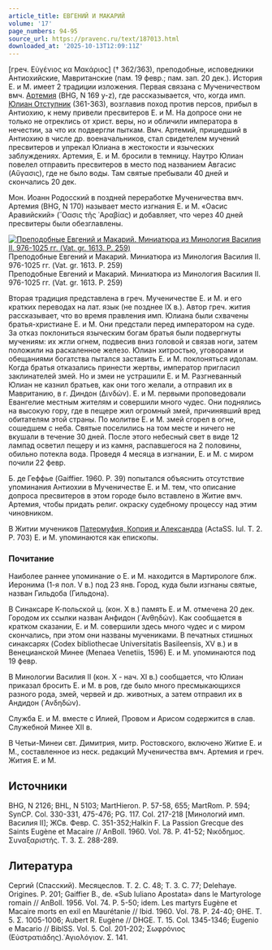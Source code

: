 ```yaml
---
article_title: ЕВГЕНИЙ И МАКАРИЙ
volume: '17'
page_numbers: 94-95
source_url: https://pravenc.ru/text/187013.html
downloaded_at: '2025-10-13T12:09:11Z'
---
```


[греч. Εὐγένιος κα Μακάριος] († 362/363), преподобные, исповедники Антиохийские, Мавританские (пам. 19 февр.; пам. зап. 20 дек.). История Е. и М. имеет 2 традиции изложения. Первая связана с Мученичеством вмч. [Артемия](https://pravenc.ru/text/Артемия.html) (BHG, N 169 y-z), где рассказывается, что, когда имп. [Юлиан Отступник](<https://pravenc.ru/text/Юлиан Отступник.html>) (361-363), возглавив поход против персов, прибыл в Антиохию, к нему привели пресвитеров Е. и М. На допросе они не только не отреклись от христ. веры, но и обличили императора в нечестии, за что их подвергли пыткам. Вмч. Артемий, пришедший в Антиохию в числе др. военачальников, стал свидетелем мучений пресвитеров и упрекал Юлиана в жестокости и языческих заблуждениях. Артемия, Е. и М. бросили в темницу. Наутро Юлиан повелел отправить пресвитеров в место под названием Авгасис (Αὔγασις), где не было воды. Там святые пребывали 40 дней и скончались 20 дек.

Мон. Иоанн Родосский в поздней переработке Мученичества вмч. Артемия (BHG, N 170) называет место изгнания Е. и М. «Оасис Аравийский» (῎Οασις τῆς ᾿Αραβίας) и добавляет, что через 40 дней пресвитеры были обезглавлены.

[![Преподобные Евгений и Макарий. Миниатюра из Минология Василия II. 976-1025 гг. (Vat. gr. 1613. P. 259)](https://pravenc.ru/data/758/492/1234/i200.jpg "Кликните для увеличения картинки")](https://pravenc.ru/data/758/492/1234/i400.jpg)Преподобные Евгений и Макарий. Миниатюра из Минология Василия II. 976-1025 гг. (Vat. gr. 1613. P. 259)  
Преподобные Евгений и Макарий. Миниатюра из Минология Василия II. 976-1025 гг. (Vat. gr. 1613. P. 259)

Вторая традиция представлена в греч. Мученичестве Е. и М. и его кратких переводах на лат. язык (не позднее IX в.). Автор греч. жития рассказывает, что во время правления имп. Юлиана были схвачены братья-христиане Е. и М. Они предстали перед императором на суде. За отказ поклониться языческим богам братья были подвергнуты мучениям: их жгли огнем, подвесив вниз головой и связав ноги, затем положили на раскаленное железо. Юлиан хитростью, уговорами и обещаниями богатства пытался заставить Е. и М. поклоняться идолам. Когда братья отказались принести жертвы, император пригласил заклинателей змей. Но и змеи не устрашили Е. и М. Разгневанный Юлиан не казнил братьев, как они того желали, а отправил их в Мавританию, в г. Диндон (Δινδών). Е. и М. первыми проповедовали Евангелие местным жителям и совершили много чудес. Они поднялись на высокую гору, где в пещере жил огромный змей, причинявший вред обитателям этой страны. По молитве Е. и М. змей сгорел в огне, сошедшем с неба. Святые поселились на том месте и ничего не вкушали в течение 30 дней. После этого небесный свет в виде 12 лампад осветил пещеру и из камня, распавшегося на 2 половины, обильно потекла вода. Проведя 4 месяца в изгнании, Е. и М. с миром почили 22 февр.

Б. де Геффье (Gaiffier. 1960. P. 39) попытался объяснить отсутствие упоминания Антиохии в Мученичестве Е. и М. тем, что описание допроса пресвитеров в этом городе было вставлено в Житие вмч. Артемия, чтобы придать религ. окраску судебному процессу над этим чиновником.

В Житии мучеников [Патермуфия, Коприя и Александра](<https://pravenc.ru/text/Патермуфия  Коприя и Александра.html>) (ActaSS. Iul. T. 2. P. 703) Е. и М. упоминаются как епископы.

### Почитание

Наиболее раннее упоминание о Е. и М. находится в Мартирологе блж. Иеронима (1-я пол. V в.) под 23 янв. Город, куда были изгнаны святые, назван Гильдоба (Гильдона).

В Синаксаре К-польской ц. (кон. X в.) память Е. и М. отмечена 20 дек. Городом их ссылки назван Анфидон (᾿Ανθηδών). Как сообщается в кратком сказании, Е. и М. совершили здесь много чудес и с миром скончались, при этом они названы мучениками. В печатных стишных синаксарях (Codex bibliothecae Universitatis Basileensis, XV в.) и в Венецианской Минее (Menaea Venetiis, 1596) Е. и М. упоминаются под 19 февр.

В Минологии Василия II (кон. X - нач. XI в.) сообщается, что Юлиан приказал бросить Е. и М. в ров, где было много пресмыкающихся разного рода, змей, червей и др. животных, а затем отправил их в Андидон (᾿Ανδηδών).

Служба Е. и М. вместе с Илией, Провом и Арисом содержится в слав. Служебной Минее XII в.

В Четьи-Минеи свт. Димитрия, митр. Ростовского, включено Житие Е. и М., составленное из неск. редакций Мученичества вмч. Артемия и греч. Жития Е. и М.

## Источники

BHG, N 2126; BHL, N 5103; MartHieron. P. 57-58, 655; MartRom. P. 594; SynCP. Col. 330-331, 475-476; PG. 117. Col. 217-218 [Минологий имп. Василия II]; ЖСв. Февр. С. 351-352;Halkin F. La Passion Grecque des Saints Eugène et Macaire // AnBoll. 1960. Vol. 78. P. 41-52; Νικόδημος. Συναξαριστής. Τ. 3. Σ. 288-289.

## Литература

Сергий (Спасский). Месяцеслов. Т. 2. С. 48; Т. 3. С. 77; Delehaye. Origines. P. 201; Gaiffier B., de. «Sub Iuliano Apostata» dans le Martyrologe romain // AnBoll. 1956. Vol. 74. P. 5-50; idem. Les martyrs Eugène et Macaire morts en exil en Maurétanie // Ibid. 1960. Vol. 78. P. 24-40; ΘΗΕ. Τ. 5. Σ. 1005-1006; Aubert R. Eugène // DHGE. T. 15. Col. 1345-1346; Eugenio e Macario // BiblSS. Vol. 5. Col. 201-202; Σωφρόνιος (Εὐστρατιάδης).῾Αγιολόγιον. Σ. 141.
